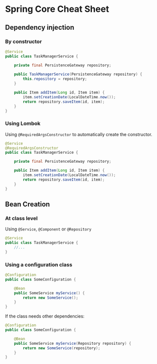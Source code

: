 # Spring Core Cheat Sheet

## Dependency injection

### By constructor

```java
@Service
public class TaskManagerService {

	private final PersistenceGateway repository;
	
	public TaskManagerService(PersistenceGateway repository) {
		this.repository = repository;
	}

	public Item addItem(Long id, Item item) {
		item.setCreationDate(LocalDateTime.now());
		return repository.saveItem(id, item);
	}
}

```
### Using Lombok

Using `@RequiredArgsConstructor` to automatically create the constructor.

```java
@Service
@RequiredArgsConstructor
public class TaskManagerService {

	private final PersistenceGateway repository;

	public Item addItem(Long id, Item item) {
		item.setCreationDate(LocalDateTime.now());
		return repository.saveItem(id, item);
	}
}
```

## Bean Creation

### At class level

Using `@Service`, `@Component` or `@Repository`

```java
@Service
public class TaskManagerService {
	//...
}
```

### Using a configuration class

```java
@Configuration
public class SomeConfiguration {

	@Bean
	public SomeService myService() {
		return new SomeService();
	}
}
```
If the class needs other dependencies:
```java
@Configuration
public class SomeConfiguration {

	@Bean
	public SomeService myService(Repository repository) {
		return new SomeService(repository);
	}
}
```

